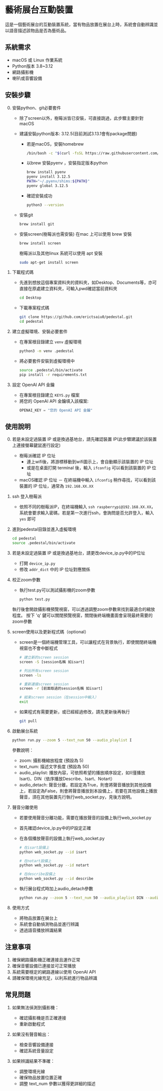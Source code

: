 # 藝術展台互動裝置

這是一個藝術展台的互動裝置系統，當有物品放置在展台上時，系統會自動辨識並以語音描述該物品是否為藝術品。

## 系統需求

- macOS 或 Linux 作業系統
- Python版本 3.8~3.12
- 網路攝影機
- 喇叭或音響設備

## 安裝步驟
0. 安裝python、git必要套件
   - 除了screen以外，樹莓派皆已安裝，可直接跳過，此步驟主要針對macOS
   - 建議安裝python版本: 3.12.5(目前測試3.13.1會有package問題)
      - 若是macOS，安裝homebrew
         ```bash
         /bin/bash -c "$(curl -fsSL https://raw.githubusercontent.com/Homebrew/install/HEAD/install.sh)"
         ```
      - 以brew 安裝pyenv ，安裝指定版本python
         ```bash
         brew install pyenv
         pyenv install 3.12.5
         PATH="~/.pyenv/shims:${PATH}"
         pyenv global 3.12.5
         ```
      - 確認安裝成功
         ```bash
         python3 --version
         ```

   - 安裝git
      ```bash
      brew install git
      ```
   - 安裝screen(樹莓派也需安裝)
      在mac 上可以使用 brew 安裝
      ```bash
      brew install screen
      ```
      樹莓派以及其他linux 系統可以使用 apt 安裝
      ```bash
      sudo apt-get install screen
      ```
1. 下載程式碼
   - 先進到想放這個專案資料夾的資料夾，如Desktop、Documents等，亦可直接在原處建立資料夾，可輸入pwd確認當前資料夾
      ```bash
      cd Desktop
      ```
   - 下載專案程式碼
      ```bash
      git clone https://github.com/erictsaiu0/pedestal.git
      cd pedestal
      ```

2. 建立虛擬環境、安裝必要套件
   - 在專案根目錄建立 `venv` 虛擬環境
     ```bash
     python3 -m venv .pedestal
     ```
   - 將必要套件安裝到虛擬環境中
     ```bash
     source .pedestal/bin/activate
     pip install -r requirements.txt
     ```

3. 設定 OpenAI API 金鑰
   - 在專案根目錄建立 `KEYS.py` 檔案
   - 將您的 OpenAI API 金鑰填入該檔案:
     ```python
     OPENAI_KEY = "您的 OpenAI API 金鑰"
     ```

## 使用說明
0. 若是未設定過裝置 IP 或是換過基地台，請先確認裝置 IP(此步驟建議於該裝置上連接螢幕鍵鼠進行設定)
   - 樹莓派確認 IP 位址
      - 連上wifi後，將游標移動到wifi圖示上，會自動顯示該裝置的 IP 位址 
      - 或是在桌面打開 terminal 後，輸入 `ifconfig` 可以看到該裝置的 IP 位址
   - macOS確認 IP 位址
      － 在終端機中輸入 `ifconfig` 稍作尋找，可以看到該裝置的 IP 位址，通常為 `192.168.XX.XX`

1. ssh 登入樹莓派
   - 依照不同的樹莓派IP，在終端機輸入 `ssh raspberrypi@192.168.XX.XX`，系統會要求輸入密碼，若是第一次進行ssh，會詢問是否允許登入，輸入 `yes` 即可   

2. 進到pedestal目錄並進入虛擬環境
   ```bash
   cd pedestal
   source .pedestal/bin/activate
   ```

3. 若是未設定過裝置 IP 或是換過基地台，請更改device_ip.py中的IP位址
   - 打開 `device_ip.py`
   - 修改 `addr_dict` 中的 IP 位址對應關係

4. 校正zoom參數
   - 執行test.py可以測試攝影機的zoom參數
      ```bash
      python test.py
      ```
   執行後會開啟攝影機預覽視窗，可以透過調整zoom參數來找到最適合的縮放程度。
   按下 'q' 鍵可以關閉預覽視窗，關閉後終端機畫面會呈現最終需要的zoom參數

5. screen使用以及更新程式碼（optional）
   - screen是一個終端機管理工具，可以讓程式在背景執行，即使關閉終端機視窗也不會中斷程式
      ```bash
      # 建立新的screen session
      screen -S [session名稱 如isart]
      
      # 列出所有screen session
      screen -ls
      
      # 重新連接screen session
      screen -r [前面取過的session名稱 如isart]
      
      # 結束screen session（在session中輸入）
      exit
      ```
   - 如果程式有需要更新，或已經經過修改，請先更新後再執行
      ```bash
      git pull
      ```

6. 啟動展台系統
   ```bash
   python run.py --zoom 5 --text_num 50 --audio_playlist I
   ```
   參數說明：
   - zoom: 攝影機縮放程度 (預設為 5)
   - text_num: 描述文字長度 (預設為 50)
   - audio_playlist: 播放內容，可依照希望的播放順序設定，如I(僅播放Isart)、DIN（依序播放Describe、Isart、Notart）
   - audio_detach: 聲音分離，若設定為True，則會將聲音播放到其他設備上，若設定為False，則會將聲音播放到本設備上，若要在其他設備上播放聲音，須在其他裝置先行執行web_socket.py，見後方說明。

7. 聲音分離使用
   - 若要使用聲音分離功能，需要在播放聲音的設備上執行web_socket.py
   - 首先確認device_ip.py中的IP設定正確
   - 在各個播放聲音的設備上執行web_socket.py
      ```bash
      # 在isart設備上
      python web_socket.py --id isart
      
      # 在notart設備上
      python web_socket.py --id notart
      
      # 在describe設備上
      python web_socket.py --id describe
      ```
   
   - 執行展台程式時加上audio_detach參數
      ```bash
      python run.py --zoom 5 --text_num 50 --audio_playlist DIN --audio_detach True
      ```

8. 使用方式
   - 將物品放置在展台上
   - 系統會自動偵測物品並進行辨識
   - 透過語音播放辨識結果

## 注意事項

1. 確保網路攝影機正確連接且運作正常
2. 確保音響設備已連接並可正常播放
3. 系統需要穩定的網路連線以使用 OpenAI API
4. 請確保環境光線充足，以利系統進行物品辨識

## 常見問題

1. 如果無法偵測到攝影機：
   - 確認攝影機是否正確連接
   - 重新啟動程式

2. 如果沒有聲音輸出：
   - 檢查音響設備連接
   - 確認系統音量設定

3. 如果辨識結果不準確：
   - 調整環境光線
   - 確保物品放置位置正確
   - 調整 text_num 參數以獲得更詳細的描述


